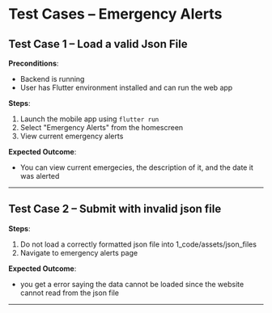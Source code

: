 # Test Cases – Emergency Alerts 

## Test Case 1 – Load a valid Json File 

**Preconditions**:

- Backend is running
- User has Flutter environment installed and can run the web app

**Steps**:

1. Launch the mobile app using `flutter run`
2. Select "Emergency Alerts" from the homescreen
3. View current emergency alerts 

**Expected Outcome**:

- You can view current emergecies, the description of it, and the date it was alerted 

---

## Test Case 2 – Submit with invalid json file 

**Steps**:

1. Do not load a correctly formatted json file into 1_code/assets/json_files
2. Navigate to emergency alerts page 

**Expected Outcome**:

- you get a error saying the data cannot be loaded since the website cannot read from the json file 

---